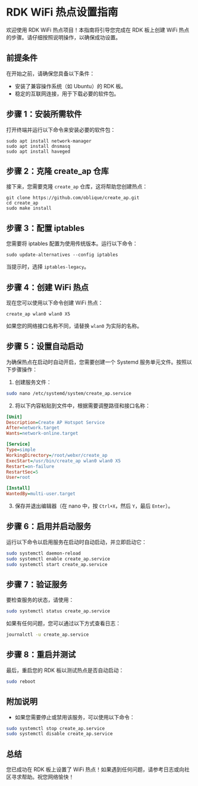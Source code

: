 # RDK WiFi 热点设置指南

欢迎使用 RDK WiFi 热点项目！本指南将引导您完成在 RDK 板上创建 WiFi 热点的步骤。请仔细按照说明操作，以确保成功设置。

## 前提条件

在开始之前，请确保您具备以下条件：

- 安装了兼容操作系统（如 Ubuntu）的 RDK 板。
- 稳定的互联网连接，用于下载必要的软件包。

## 步骤 1：安装所需软件

打开终端并运行以下命令来安装必要的软件包：

```shell
sudo apt install network-manager 
sudo apt install dnsmasq 
sudo apt install haveged
```

## 步骤 2：克隆 create_ap 仓库

接下来，您需要克隆 `create_ap` 仓库，这将帮助您创建热点：

```shell
git clone https://github.com/oblique/create_ap.git
cd create_ap
sudo make install
```

## 步骤 3：配置 iptables

您需要将 iptables 配置为使用传统版本。运行以下命令：

```shell
sudo update-alternatives --config iptables
```

当提示时，选择 `iptables-legacy`。

## 步骤 4：创建 WiFi 热点

现在您可以使用以下命令创建 WiFi 热点：

```shell
create_ap wlan0 wlan0 X5
```

如果您的网络接口名称不同，请替换 `wlan0` 为实际的名称。

## 步骤 5：设置自动启动

为确保热点在启动时自动开启，您需要创建一个 Systemd 服务单元文件。按照以下步骤操作：

1. 创建服务文件：

```bash
sudo nano /etc/systemd/system/create_ap.service
```

2. 将以下内容粘贴到文件中，根据需要调整路径和接口名称：

```ini
[Unit]
Description=Create AP Hotspot Service
After=network.target 
Wants=network-online.target  

[Service]
Type=simple
WorkingDirectory=/root/webxr/create_ap 
ExecStart=/usr/bin/create_ap wlan0 wlan0 X5
Restart=on-failure  
RestartSec=5 
User=root  

[Install]
WantedBy=multi-user.target 
```

3. 保存并退出编辑器（在 nano 中，按 `Ctrl+X`，然后 `Y`，最后 `Enter`）。

## 步骤 6：启用并启动服务

运行以下命令以启用服务在启动时自动启动，并立即启动它：

```bash
sudo systemctl daemon-reload
sudo systemctl enable create_ap.service
sudo systemctl start create_ap.service
```

## 步骤 7：验证服务

要检查服务的状态，请使用：

```bash
sudo systemctl status create_ap.service
```

如果有任何问题，您可以通过以下方式查看日志：

```bash
journalctl -u create_ap.service
```

## 步骤 8：重启并测试

最后，重启您的 RDK 板以测试热点是否自动启动：

```bash
sudo reboot
```

## 附加说明

- 如果您需要停止或禁用该服务，可以使用以下命令：

```bash
sudo systemctl stop create_ap.service
sudo systemctl disable create_ap.service
```

## 总结

您已成功在 RDK 板上设置了 WiFi 热点！如果遇到任何问题，请参考日志或向社区寻求帮助。祝您网络愉快！
